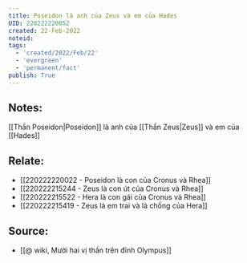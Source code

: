 ```yaml
---
title: Poseidon là anh của Zeus và em của Hades
UID: 220222220052
created: 22-Feb-2022
noteid:
tags:
  - 'created/2022/Feb/22'
  - 'evergreen'
  - 'permanent/fact'
publish: True
---
```

## Notes:
[[Thần Poseidon|Poseidon]] là anh của [[Thần Zeus|Zeus]] và em của [[Hades]]

## Relate:
- [[220222220022 - Poseidon là con của Cronus và Rhea]]
- [[220222215244 - Zeus là con út của Cronus và Rhea]]
- [[220222215522 - Hera là con gái của Cronus và Rhea]]
- [[220222215419 - Zeus là em trai và là chồng của Hera]]

## Source:
- [[@ wiki, Mười hai vị thần trên đỉnh Olympus]]




